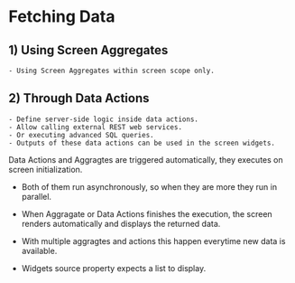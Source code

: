 # Fetching Data


## 1) Using Screen Aggregates
    - Using Screen Aggregates within screen scope only.


## 2) Through Data Actions
    - Define server-side logic inside data actions.
    - Allow calling external REST web services.
    - Or executing advanced SQL queries.
    - Outputs of these data actions can be used in the screen widgets.


Data Actions and Aggragtes are triggered automatically, they executes on screen initialization.

- Both of them run asynchronously, so when they are more they run in parallel.

- When Aggragate or Data Actions finishes the execution, the screen renders automatically and displays the returned data.

- With multiple aggragtes and actions this happen everytime new data is available.

- Widgets source property expects a list to display.
